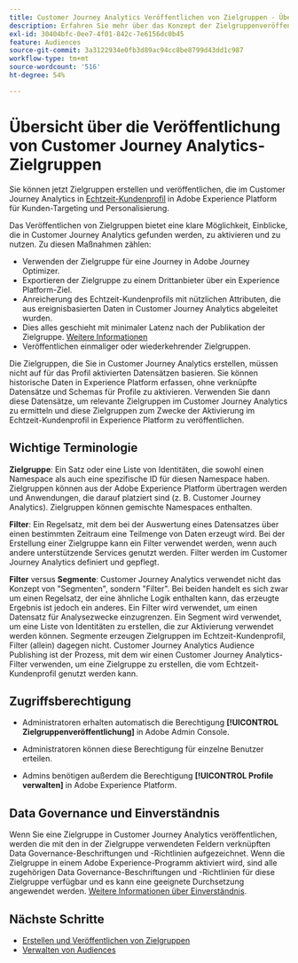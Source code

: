 ```yaml
---
title: Customer Journey Analytics Veröffentlichen von Zielgruppen - Übersicht
description: Erfahren Sie mehr über das Konzept der Zielgruppenveröffentlichung in Customer Journey Analytics
exl-id: 30404bfc-0ee7-4f01-842c-7e6156dc0b45
feature: Audiences
source-git-commit: 3a3122934e0fb3d89ac94cc8be8799d43dd1c987
workflow-type: tm+mt
source-wordcount: '516'
ht-degree: 54%

---
```


# Übersicht über die Veröffentlichung von Customer Journey Analytics-Zielgruppen

Sie können jetzt Zielgruppen erstellen und veröffentlichen, die im Customer Journey Analytics in [Echtzeit-Kundenprofil](https://experienceleague.adobe.com/docs/experience-platform/profile/home.html?lang=de) in Adobe Experience Platform für Kunden-Targeting und Personalisierung.

Das Veröffentlichen von Zielgruppen bietet eine klare Möglichkeit, Einblicke, die in Customer Journey Analytics gefunden werden, zu aktivieren und zu nutzen. Zu diesen Maßnahmen zählen:

* Verwenden der Zielgruppe für eine Journey in Adobe Journey Optimizer.
* Exportieren der Zielgruppe zu einem Drittanbieter über ein Experience Platform-Ziel.
* Anreicherung des Echtzeit-Kundenprofils mit nützlichen Attributen, die aus ereignisbasierten Daten in Customer Journey Analytics abgeleitet wurden.
* Dies alles geschieht mit minimaler Latenz nach der Publikation der Zielgruppe. [Weitere Informationen](https://experienceleague.adobe.com/docs/analytics-platform/using/cja-components/audiences/publish.html?lang=de#latency)
* Veröffentlichen einmaliger oder wiederkehrender Zielgruppen.

Die Zielgruppen, die Sie in Customer Journey Analytics erstellen, müssen nicht auf für das Profil aktivierten Datensätzen basieren. Sie können historische Daten in Experience Platform erfassen, ohne verknüpfte Datensätze und Schemas für Profile zu aktivieren. Verwenden Sie dann diese Datensätze, um relevante Zielgruppen im Customer Journey Analytics zu ermitteln und diese Zielgruppen zum Zwecke der Aktivierung im Echtzeit-Kundenprofil in Experience Platform zu veröffentlichen.

## Wichtige Terminologie

**Zielgruppe**: Ein Satz oder eine Liste von Identitäten, die sowohl einen Namespace als auch eine spezifische ID für diesen Namespace haben. Zielgruppen können aus der Adobe Experience Platform übertragen werden und Anwendungen, die darauf platziert sind (z. B. Customer Journey Analytics). Zielgruppen können gemischte Namespaces enthalten.

**Filter**: Ein Regelsatz, mit dem bei der Auswertung eines Datensatzes über einen bestimmten Zeitraum eine Teilmenge von Daten erzeugt wird. Bei der Erstellung einer Zielgruppe kann ein Filter verwendet werden, wenn auch andere unterstützende Services genutzt werden. Filter werden im Customer Journey Analytics definiert und gepflegt.

**Filter** versus **Segmente**: Customer Journey Analytics verwendet nicht das Konzept von &quot;Segmenten&quot;, sondern &quot;Filter&quot;. Bei beiden handelt es sich zwar um einen Regelsatz, der eine ähnliche Logik enthalten kann, das erzeugte Ergebnis ist jedoch ein anderes. Ein Filter wird verwendet, um einen Datensatz für Analysezwecke einzugrenzen. Ein Segment wird verwendet, um eine Liste von Identitäten zu erstellen, die zur Aktivierung verwendet werden können. Segmente erzeugen Zielgruppen im Echtzeit-Kundenprofil, Filter (allein) dagegen nicht. Customer Journey Analytics Audience Publishing ist der Prozess, mit dem wir einen Customer Journey Analytics-Filter verwenden, um eine Zielgruppe zu erstellen, die vom Echtzeit-Kundenprofil genutzt werden kann.

## Zugriffsberechtigung

* Administratoren erhalten automatisch die Berechtigung **[!UICONTROL Zielgruppenveröffentlichung]** in Adobe Admin Console.

* Administratoren können diese Berechtigung für einzelne Benutzer erteilen.

* Admins benötigen außerdem die Berechtigung **[!UICONTROL Profile verwalten]** in Adobe Experience Platform.

## Data Governance und Einverständnis

Wenn Sie eine Zielgruppe in Customer Journey Analytics veröffentlichen, werden die mit den in der Zielgruppe verwendeten Feldern verknüpften Data Governance-Beschriftungen und -Richtlinien aufgezeichnet.  Wenn die Zielgruppe in einem Adobe Experience-Programm aktiviert wird, sind alle zugehörigen Data Governance-Beschriftungen und -Richtlinien für diese Zielgruppe verfügbar und es kann eine geeignete Durchsetzung angewendet werden. [Weitere Informationen über Einverständnis](https://experienceleague.adobe.com/docs/experience-platform/data-governance/policies/user-guide.html?lang=de#consent-policy).

## Nächste Schritte

* [Erstellen und Veröffentlichen von Zielgruppen](/help/components/audiences/publish.md)
* [Verwalten von Audiences](/help/components/audiences/manage.md)
